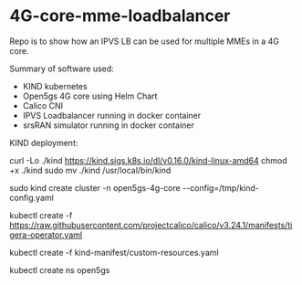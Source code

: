 # 4G-core-mme-loadbalancer

Repo is to show how an IPVS LB can be used for multiple MMEs in a 4G core.

Summary of software used:

- KIND kubernetes
- Open5gs 4G core using Helm Chart
- Calico CNI
- IPVS Loadbalancer running in docker container
- srsRAN simulator running in docker container

KIND deployment:

curl -Lo ./kind https://kind.sigs.k8s.io/dl/v0.16.0/kind-linux-amd64
chmod +x ./kind
sudo mv ./kind /usr/local/bin/kind

sudo kind create cluster -n open5gs-4g-core --config=/tmp/kind-config.yaml

kubectl create -f https://raw.githubusercontent.com/projectcalico/calico/v3.24.1/manifests/tigera-operator.yaml

kubectl create -f kind-manifest/custom-resources.yaml

kubectl create ns open5gs